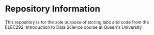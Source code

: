 # Repository Information
This repository is for the sole purpose of storing labs and code from the ELEC292: Introduction to Data Science course at Queen's University